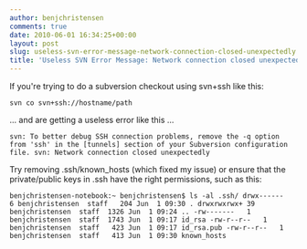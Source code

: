 ```yaml
---
author: benjchristensen
comments: true
date: 2010-06-01 16:34:25+00:00
layout: post
slug: useless-svn-error-message-network-connection-closed-unexpectedly
title: 'Useless SVN Error Message: Network connection closed unexpectedly'
---
```


If you're trying to do a subversion checkout using svn+ssh like this:

`
svn co svn+ssh://hostname/path
`

... and are getting a useless error like this ...

`svn: To better debug SSH connection problems, remove the -q option from 'ssh' in the [tunnels] section of your Subversion configuration file.
svn: Network connection closed unexpectedly`

Try removing .ssh/known_hosts (which fixed my issue) or ensure that the private/public keys in .ssh have the right permissions, such as this:

`benjchristensen-notebook:~ benjchristensen$ ls -al .ssh/
drwx------   6 benjchristensen  staff   204 Jun  1 09:30 .
drwxrwxrwx+ 39 benjchristensen  staff  1326 Jun  1 09:24 ..
-rw-------   1 benjchristensen  staff  1743 Jun  1 09:17 id_rsa
-rw-r--r--   1 benjchristensen  staff   423 Jun  1 09:17 id_rsa.pub
-rw-r--r--   1 benjchristensen  staff   413 Jun  1 09:30 known_hosts`



